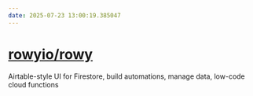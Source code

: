 ```yaml
---
date: 2025-07-23 13:00:19.385047
---
```


# [rowyio/rowy](https://github.com/rowyio/rowy)

Airtable-style UI for Firestore, build automations, manage data, low-code cloud functions